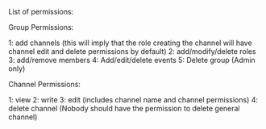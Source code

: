 List of permissions:

Group Permissions:

1: add channels (this will imply that the role creating the channel will have channel edit and delete permissions by default)
2: add/modify/delete roles
3: add/remove members
4: Add/edit/delete events
5: Delete group (Admin only)

Channel Permissions:

1: view
2: write
3: edit (includes channel name and channel permissions)
4: delete channel (Nobody should have the permission to delete general channel)